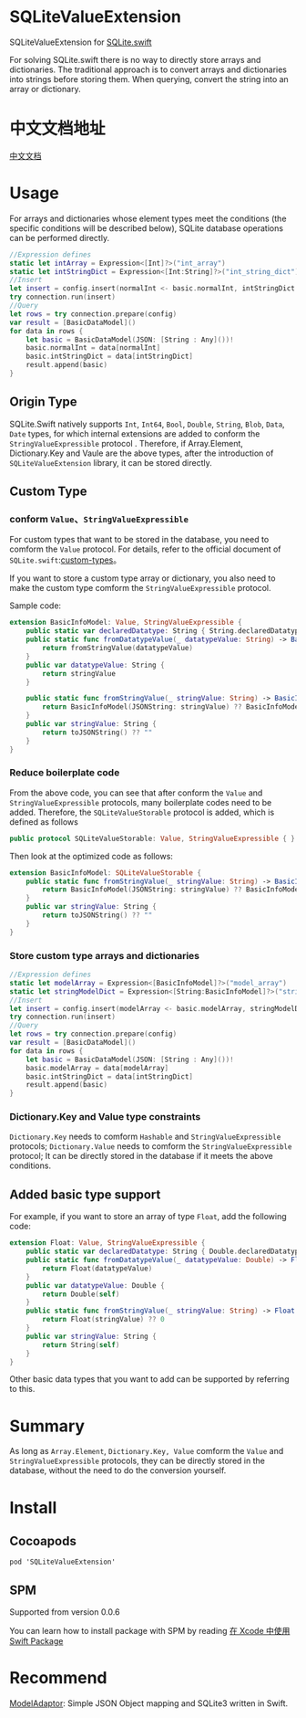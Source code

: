 # SQLiteValueExtension
SQLiteValueExtension for [SQLite.swift](https://github.com/stephencelis/SQLite.swift)

For solving SQLite.swift there is no way to directly store arrays and dictionaries. The traditional approach is to convert arrays and dictionaries into strings before storing them. When querying, convert the string into an array or dictionary.

# 中文文档地址

[中文文档](https://github.com/pujiaxin33/SQLiteValueExtension/blob/master/README-CN.md)

# Usage

For arrays and dictionaries whose element types meet the conditions (the specific conditions will be described below), SQLite database operations can be performed directly.
```Swift
//Expression defines
static let intArray = Expression<[Int]?>("int_array")
static let intStringDict = Expression<[Int:String]?>("int_string_dict")
//Insert
let insert = config.insert(normalInt <- basic.normalInt, intStringDict <- basic.intStringDict)
try connection.run(insert)
//Query
let rows = try connection.prepare(config)
var result = [BasicDataModel]()
for data in rows {
    let basic = BasicDataModel(JSON: [String : Any]())!
    basic.normalInt = data[normalInt]
    basic.intStringDict = data[intStringDict]
    result.append(basic)
}
```


## Origin Type
SQLite.Swift natively supports `Int`, `Int64`, `Bool`, `Double`, `String`, `Blob`, `Data`, `Date` types, for which internal extensions are added to conform the `StringValueExpressible` protocol . Therefore, if Array.Element, Dictionary.Key and Vaule are the above types, after the introduction of `SQLiteValueExtension` library, it can be stored directly.

## Custom Type

### conform `Value`、`StringValueExpressible`
For custom types that want to be stored in the database, you need to comform the `Value` protocol. For details, refer to the official document of `SQLite.swift`:[custom-types](https://github.com/stephencelis/SQLite.swift/blob/master/Documentation/Index.md#custom-types)。

If you want to store a custom type array or dictionary, you also need to make the custom type comform the `StringValueExpressible` protocol.

Sample code:
```Swift
extension BasicInfoModel: Value, StringValueExpressible {
    public static var declaredDatatype: String { String.declaredDatatype }
    public static func fromDatatypeValue(_ datatypeValue: String) -> BasicInfoModel {
        return fromStringValue(datatypeValue)
    }
    public var datatypeValue: String {
        return stringValue
    }

    public static func fromStringValue(_ stringValue: String) -> BasicInfoModel {
        return BasicInfoModel(JSONString: stringValue) ?? BasicInfoModel(JSON: [String : Any]())!
    }
    public var stringValue: String {
        return toJSONString() ?? ""
    }
}
```

### Reduce boilerplate code

From the above code, you can see that after conform the `Value` and `StringValueExpressible` protocols, many boilerplate codes need to be added. Therefore, the `SQLiteValueStorable` protocol is added, which is defined as follows
```Swift
public protocol SQLiteValueStorable: Value, StringValueExpressible { }
```
Then look at the optimized code as follows:
```Swift
extension BasicInfoModel: SQLiteValueStorable {
    public static func fromStringValue(_ stringValue: String) -> BasicInfoModel {
        return BasicInfoModel(JSONString: stringValue) ?? BasicInfoModel(JSON: [String : Any]())!
    }
    public var stringValue: String {
        return toJSONString() ?? ""
    }
}
```

### Store custom type arrays and dictionaries

```Swift
//Expression defines
static let modelArray = Expression<[BasicInfoModel]?>("model_array")
static let stringModelDict = Expression<[String:BasicInfoModel]?>("string_model_dict")
//Insert
let insert = config.insert(modelArray <- basic.modelArray, stringModelDict <- basic.stringModelDict)
try connection.run(insert)
//Query
let rows = try connection.prepare(config)
var result = [BasicDataModel]()
for data in rows {
    let basic = BasicDataModel(JSON: [String : Any]())!
    basic.modelArray = data[modelArray]
    basic.intStringDict = data[intStringDict]
    result.append(basic)
}
```

### Dictionary.Key and Value type constraints

`Dictionary.Key` needs to comform `Hashable` and `StringValueExpressible` protocols;
`Dictionary.Value` needs to comform the `StringValueExpressible` protocol;
It can be directly stored in the database if it meets the above conditions.

## Added basic type support

For example, if you want to store an array of type `Float`, add the following code:
```Swift
extension Float: Value, StringValueExpressible {
    public static var declaredDatatype: String { Double.declaredDatatype }
    public static func fromDatatypeValue(_ datatypeValue: Double) -> Float {
        return Float(datatypeValue)
    }
    public var datatypeValue: Double {
        return Double(self)
    }
    public static func fromStringValue(_ stringValue: String) -> Float {
        return Float(stringValue) ?? 0
    }
    public var stringValue: String {
        return String(self)
    }
}
```

Other basic data types that you want to add can be supported by referring to this.

# Summary

As long as `Array.Element`, `Dictionary.Key, Value` comform the `Value` and `StringValueExpressible` protocols, they can be directly stored in the database, without the need to do the conversion yourself.

# Install

## Cocoapods

```
pod 'SQLiteValueExtension'
```

## SPM

Supported from version 0.0.6  

You can learn how to install package with SPM by reading [在 Xcode 中使用 Swift Package](https://xiaozhuanlan.com/topic/9635421780)

# Recommend

[ModelAdaptor](https://github.com/pujiaxin33/ModelAdaptor): Simple JSON Object mapping and SQLite3 written in Swift.




